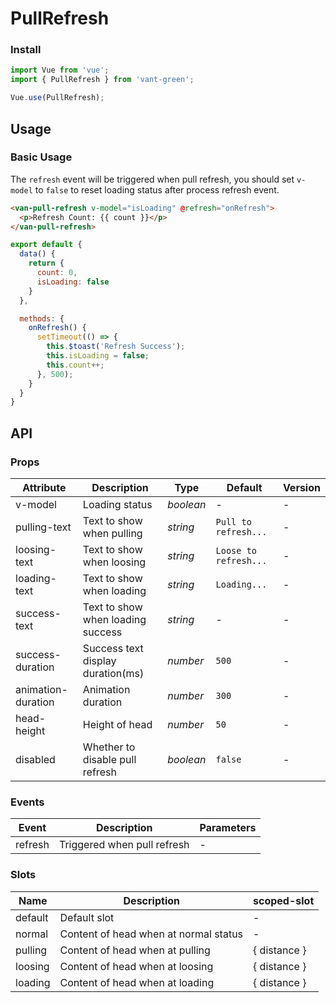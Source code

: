 # PullRefresh

### Install

``` javascript
import Vue from 'vue';
import { PullRefresh } from 'vant-green';

Vue.use(PullRefresh);
```

## Usage

### Basic Usage

The `refresh` event will be triggered when pull refresh, you should set `v-model` to `false` to reset loading status after process refresh event.

```html
<van-pull-refresh v-model="isLoading" @refresh="onRefresh">
  <p>Refresh Count: {{ count }}</p>
</van-pull-refresh>
```

```javascript
export default {
  data() {
    return {
      count: 0,
      isLoading: false
    }
  },

  methods: {
    onRefresh() {
      setTimeout(() => {
        this.$toast('Refresh Success');
        this.isLoading = false;
        this.count++;
      }, 500);
    }
  }
}
```

## API

### Props

| Attribute | Description | Type | Default | Version |
|------|------|------|------|------|
| v-model | Loading status | *boolean* | - | - |
| pulling-text | Text to show when pulling | *string* | `Pull to refresh...` | - |
| loosing-text | Text to show when loosing | *string* | `Loose to refresh...` | - |
| loading-text | Text to show when loading | *string* | `Loading...` | - |
| success-text | Text to show when loading success | *string* | - | - |
| success-duration | Success text display duration(ms) | *number* | `500` | - |
| animation-duration | Animation duration | *number* | `300` | - |
| head-height | Height of head | *number* | `50` | - |
| disabled | Whether to disable pull refresh | *boolean* | `false` | - |

### Events

| Event | Description | Parameters |
|------|------|------|
| refresh | Triggered when pull refresh | - |

### Slots

| Name | Description | scoped-slot |
|------|------|------|
| default | Default slot | - |
| normal | Content of head when at normal status | - |
| pulling | Content of head when at pulling | { distance } |
| loosing | Content of head when at loosing | { distance } |
| loading | Content of head when at loading | { distance } |
